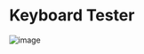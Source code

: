 # Keyboard Tester
![image](https://github.com/user-attachments/assets/b4701cd3-3b59-44df-9d5c-31a148b484a2)
